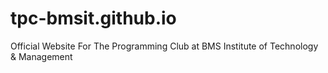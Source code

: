 # tpc-bmsit.github.io
Official Website For The Programming Club at BMS Institute of Technology & Management
